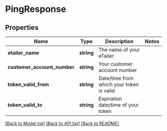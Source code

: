 # PingResponse

## Properties
Name | Type | Description | Notes
------------ | ------------- | ------------- | -------------
**etailer_name** | **string** | The name of your eTailer | 
**customer_account_number** | **string** | Your customer account number | 
**token_valid_from** | **string** | Date/time from which your token is valid | 
**token_valid_to** | **string** | Expiration date/time of your token | 

[[Back to Model list]](../README.md#documentation-for-models) [[Back to API list]](../README.md#documentation-for-api-endpoints) [[Back to README]](../README.md)


